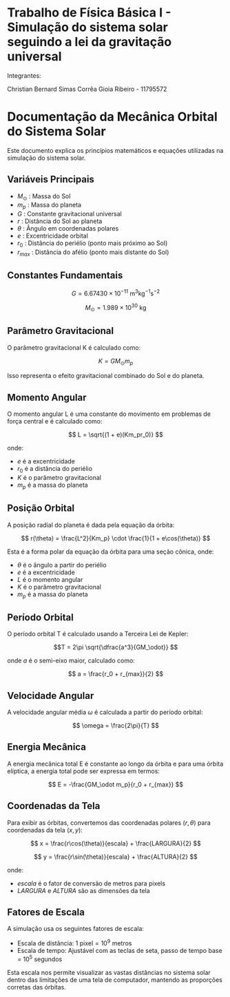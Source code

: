 # Trabalho de Física Básica I - Simulação do sistema solar seguindo a lei da gravitação universal 

Integrantes:

Christian Bernard Simas Corrêa Gioia Ribeiro - 11795572

# Documentação da Mecânica Orbital do Sistema Solar

Este documento explica os princípios matemáticos e equações utilizadas na simulação do sistema solar.

## Variáveis Principais

- $M_\odot$ : Massa do Sol
- $m_p$ : Massa do planeta
- $G$ : Constante gravitacional universal
- $r$ : Distância do Sol ao planeta
- $\theta$ : Ângulo em coordenadas polares
- $e$ : Excentricidade orbital
- $r_0$ : Distância do periélio (ponto mais próximo ao Sol)
- $r_{max}$ : Distância do afélio (ponto mais distante do Sol)

## Constantes Fundamentais

$$
G = 6.67430 \times 10^{-11} \text{ m}^3\text{kg}^{-1}\text{s}^{-2}
$$

$$
M_\odot = 1.989 \times 10^{30} \text{ kg}
$$

## Parâmetro Gravitacional

O parâmetro gravitacional K é calculado como:

$$
K = GM_\odot m_p
$$

Isso representa o efeito gravitacional combinado do Sol e do planeta.

## Momento Angular

O momento angular L é uma constante do movimento em problemas de força central e é calculado como:

$$
L = \sqrt{(1 + e)(Km_pr_0)}
$$

onde:
- $e$ é a excentricidade
- $r_0$ é a distância do periélio
- $K$ é o parâmetro gravitacional
- $m_p$ é a massa do planeta

## Posição Orbital

A posição radial do planeta é dada pela equação da órbita:

$$
r(\theta) = \frac{L^2}{Km_p} \cdot \frac{1}{1 + e\cos(\theta)}
$$

Esta é a forma polar da equação da órbita para uma seção cônica, onde:
- $\theta$ é o ângulo a partir do periélio
- $e$ é a excentricidade
- $L$ é o momento angular
- $K$ é o parâmetro gravitacional
- $m_p$ é a massa do planeta

## Período Orbital

O período orbital T é calculado usando a Terceira Lei de Kepler:

$$T = 2\pi \sqrt{\dfrac{a^3}{GM_\odot}} $$

onde $a$ é o semi-eixo maior, calculado como:

$$
a = \frac{r_0 + r_{max}}{2}
$$

## Velocidade Angular

A velocidade angular média $\omega$ é calculada a partir do período orbital:

$$
\omega = \frac{2\pi}{T}
$$

## Energia Mecânica

A energia mecânica total E é constante ao longo da órbita e para uma órbita elíptica, a energia total pode ser expressa em termos:

$$
E = -\frac{GM_\odot m_p}{r_0 + r_{max}}
$$

## Coordenadas da Tela

Para exibir as órbitas, convertemos das coordenadas polares $(r,\theta)$ para coordenadas da tela $(x,y)$:

$$
x = \frac{r\cos(\theta)}{escala} + \frac{LARGURA}{2}
$$

$$
y = \frac{r\sin(\theta)}{escala} + \frac{ALTURA}{2}
$$

onde:
- $escala$ é o fator de conversão de metros para pixels
- $LARGURA$ e $ALTURA$ são as dimensões da tela

## Fatores de Escala

A simulação usa os seguintes fatores de escala:
- Escala de distância: $1 \text{ pixel} = 10^9 \text{ metros}$
- Escala de tempo: Ajustável com as teclas de seta, passo de tempo base = $10^5 \text{ segundos}$

Esta escala nos permite visualizar as vastas distâncias no sistema solar dentro das limitações de uma tela de computador, mantendo as proporções corretas das órbitas.
